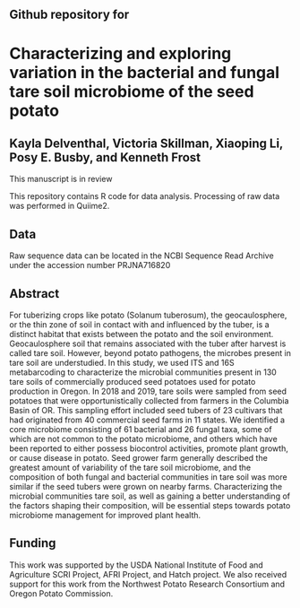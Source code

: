 ## Github repository for
# Characterizing and exploring variation in the bacterial and fungal tare soil microbiome of the seed potato
## Kayla Delventhal, Victoria Skillman, Xiaoping Li, Posy E. Busby, and Kenneth Frost

This manuscript is in review

This repository contains R code for data analysis. Processing of raw data was performed in Quiime2. 

## Data
Raw sequence data can be located in the NCBI Sequence Read Archive under the accession number PRJNA716820

## Abstract
For tuberizing crops like potato (Solanum tuberosum), the geocaulosphere, or the thin zone of soil in contact with and influenced by the tuber, is a distinct habitat that exists between the potato and the soil environment. Geocaulosphere soil that remains associated with the tuber after harvest is called tare soil. However, beyond potato pathogens, the microbes present in tare soil are understudied. In this study, we used ITS and 16S metabarcoding to characterize the microbial communities present in 130 tare soils of commercially produced seed potatoes used for potato production in Oregon. In 2018 and 2019, tare soils were sampled from seed potatoes that were opportunistically collected from farmers in the Columbia Basin of OR. This sampling effort included seed tubers of 23 cultivars that had originated from 40 commercial seed farms in 11 states. We identified a core microbiome consisting of 61 bacterial and 26 fungal taxa, some of which are not common to the potato microbiome, and others which have been reported to either possess biocontrol activities, promote plant growth, or cause disease in potato. Seed grower farm generally described the greatest amount of variability of the tare soil microbiome, and the composition of both fungal and bacterial communities in tare soil was more similar if the seed tubers were grown on nearby farms. Characterizing the microbial communities tare soil, as well as gaining a better understanding of the factors shaping their composition, will be essential steps towards potato microbiome management for improved plant health.

## Funding
This work was supported by the USDA National Institute of Food and Agriculture SCRI Project, AFRI Project, and Hatch project. We also received support for this work from the Northwest Potato Research Consortium and Oregon Potato Commission.
